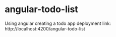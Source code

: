# angular-todo-list
 Using angular creating a todo app
deployment link: http://localhost:4200/angular-todo-list
